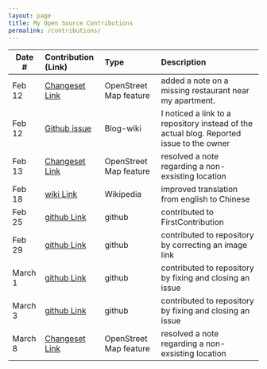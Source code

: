 ```yaml
---
layout: page
title: My Open Source Contributions
permalink: /contributions/
---
```


<!--
Type of the contribution should be "Wikipedia edit", "OpenStreet Map feature", "Documentation", "Course website", "Blog",
"Browse Add-on", etc.

The description should include a brief summary of what you did.

Replace the first row with your own contribution. 

-->





| Date #       | Contribution (Link)  | Type  | Description |
|---|:---|:---|:---|
| Feb 12   | [Changeset Link](https://www.openstreetmap.org/note/2088102)   |  OpenStreet Map feature   |   added a note on a missing restaurant near my apartment.    |
|  Feb 12   |  [Github issue](https://github.com/nyu-ossd-s20/sylviaji-weekly/issues/1#issue-564396862)   |  Blog-wiki   |  I noticed a link to a repository instead of the actual blog. Reported issue to the owner   |
| Feb 13    |   [Changeset Link](https://www.openstreetmap.org/note/1061246)  |  OpenStreet Map feature   |  resolved a note regarding a non-exsisting location    |
| Feb 18    |   [wiki Link](https://en.wikipedia.org/wiki/Tianjin_cuisine)  |  Wikipedia   |  improved translation from english to Chinese    |
| Feb 25    |   [github Link](https://github.com/firstcontributions/first-contributions/pull/25304)  |  github   |  contributed to FirstContribution    |
| Feb 29    |   [github Link](https://github.com/nyu-ossd-s20/evading1998-weekly/issues/1)  |  github   |  contributed to repository by correcting an image link    |
| March 1    |   [github Link](https://github.com/nyu-ossd-s20/evading1998-weekly/issues/2)  |  github   |  contributed to repository by fixing and closing an issue    |
| March 3    |   [github Link](https://github.com/nyu-ossd-s20/evading1998-weekly/issues/3)  |  github   |  contributed to repository by fixing and closing an issue    |
| March 8    |   [Changeset Link](https://www.openstreetmap.org/note/991705)  |  OpenStreet Map feature   |  resolved a note regarding a non-exsisting location    |
